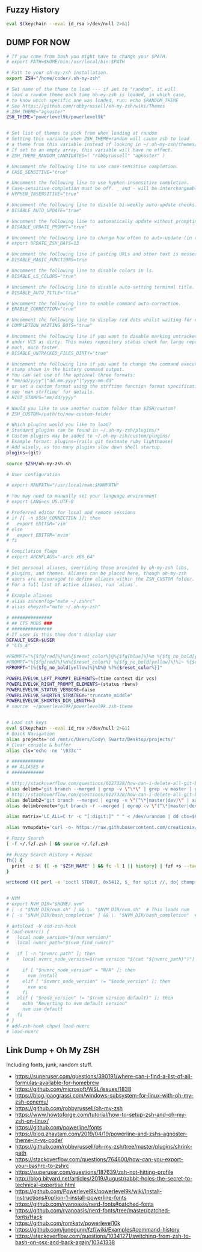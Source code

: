 
## Fuzzy History

```bash
eval $(keychain --eval id_rsa >/dev/null 2>&1)
```


## DUMP FOR NOW

```bash
# If you come from bash you might have to change your $PATH.
# export PATH=$HOME/bin:/usr/local/bin:$PATH

# Path to your oh-my-zsh installation.
export ZSH="/home/coder/.oh-my-zsh"

# Set name of the theme to load --- if set to "random", it will
# load a random theme each time oh-my-zsh is loaded, in which case,
# to know which specific one was loaded, run: echo $RANDOM_THEME
# See https://github.com/robbyrussell/oh-my-zsh/wiki/Themes
# ZSH_THEME="agnoster"
ZSH_THEME="powerlevel9k/powerlevel9k"


# Set list of themes to pick from when loading at random
# Setting this variable when ZSH_THEME=random will cause zsh to load
# a theme from this variable instead of looking in ~/.oh-my-zsh/themes/
# If set to an empty array, this variable will have no effect.
# ZSH_THEME_RANDOM_CANDIDATES=( "robbyrussell" "agnoster" )

# Uncomment the following line to use case-sensitive completion.
# CASE_SENSITIVE="true"

# Uncomment the following line to use hyphen-insensitive completion.
# Case-sensitive completion must be off. _ and - will be interchangeable.
# HYPHEN_INSENSITIVE="true"

# Uncomment the following line to disable bi-weekly auto-update checks.
# DISABLE_AUTO_UPDATE="true"

# Uncomment the following line to automatically update without prompting.
# DISABLE_UPDATE_PROMPT="true"

# Uncomment the following line to change how often to auto-update (in days).
# export UPDATE_ZSH_DAYS=13

# Uncomment the following line if pasting URLs and other text is messed up.
# DISABLE_MAGIC_FUNCTIONS=true

# Uncomment the following line to disable colors in ls.
# DISABLE_LS_COLORS="true"

# Uncomment the following line to disable auto-setting terminal title.
# DISABLE_AUTO_TITLE="true"

# Uncomment the following line to enable command auto-correction.
# ENABLE_CORRECTION="true"

# Uncomment the following line to display red dots whilst waiting for completion.
# COMPLETION_WAITING_DOTS="true"

# Uncomment the following line if you want to disable marking untracked files
# under VCS as dirty. This makes repository status check for large repositories
# much, much faster.
# DISABLE_UNTRACKED_FILES_DIRTY="true"

# Uncomment the following line if you want to change the command execution time
# stamp shown in the history command output.
# You can set one of the optional three formats:
# "mm/dd/yyyy"|"dd.mm.yyyy"|"yyyy-mm-dd"
# or set a custom format using the strftime function format specifications,
# see 'man strftime' for details.
# HIST_STAMPS="mm/dd/yyyy"

# Would you like to use another custom folder than $ZSH/custom?
# ZSH_CUSTOM=/path/to/new-custom-folder

# Which plugins would you like to load?
# Standard plugins can be found in ~/.oh-my-zsh/plugins/*
# Custom plugins may be added to ~/.oh-my-zsh/custom/plugins/
# Example format: plugins=(rails git textmate ruby lighthouse)
# Add wisely, as too many plugins slow down shell startup.
plugins=(git)

source $ZSH/oh-my-zsh.sh

# User configuration

# export MANPATH="/usr/local/man:$MANPATH"

# You may need to manually set your language environment
# export LANG=en_US.UTF-8

# Preferred editor for local and remote sessions
# if [[ -n $SSH_CONNECTION ]]; then
#   export EDITOR='vim'
# else
#   export EDITOR='mvim'
# fi

# Compilation flags
# export ARCHFLAGS="-arch x86_64"

# Set personal aliases, overriding those provided by oh-my-zsh libs,
# plugins, and themes. Aliases can be placed here, though oh-my-zsh
# users are encouraged to define aliases within the ZSH_CUSTOM folder.
# For a full list of active aliases, run `alias`.
#
# Example aliases
# alias zshconfig="mate ~/.zshrc"
# alias ohmyzsh="mate ~/.oh-my-zsh"

# ###############
# ## CTS MODS ###
# ###############
# If user is this then don't display user
DEFAULT_USER=$USER
# "CTS_Æ"

#PROMPT="%{$fg[red]%}%n%{$reset_color%}@%{$fg[blue]%}%m %{$fg_no_bold[yellow]%}%1~ %{$reset_color%}%# "
#PROMPT="%{$fg[red]%}%n%{$reset_color%} %{$fg_no_bold[yellow]%}%1~ %{$reset_color%}%# "
RPROMPT="[%{$fg_no_bold[yellow]%}%D%@ %?%{$reset_color%}]"

POWERLEVEL9K_LEFT_PROMPT_ELEMENTS=(time context dir vcs)
POWERLEVEL9K_RIGHT_PROMPT_ELEMENTS=(status rbenv)
POWERLEVEL9K_STATUS_VERBOSE=false
POWERLEVEL9K_SHORTEN_STRATEGY="truncate_middle"
POWERLEVEL9K_SHORTEN_DIR_LENGTH=3
# source  ~/powerlevel9k/powerlevel9k.zsh-theme


# Load ssh keys
eval $(keychain --eval id_rsa >/dev/null 2>&1)
# Quick Navigation
alias projects='cd /mnt/c/Users/Cody\ Swartz/Desktop/projects/'
# Clear console & buffer
alias cls="echo -ne '\033c'"

# ############
# ## ALIASES #
# ############

# http://stackoverflow.com/questions/6127328/how-can-i-delete-all-git-branches-which-have-been-merged
alias delimb="git branch --merged | grep -v \"\*\" | grep -v master | grep -v dev | xargs -n 1 git branch -d"
# http://stackoverflow.com/questions/6127328/how-can-i-delete-all-git-branches-which-have-been-merged
alias delimb2="git branch --merged | egrep -v \"(^\*|master|dev)\" | xargs git branch -d"
alias delimbremote="git branch -r --merged | egrep -v \"(^\*|master|dev)\" | sed 's/origin\///' | xargs -n 1 git push --delete origin"

alias matrix='LC_ALL=C tr -c "[:digit:]" " " < /dev/urandom | dd cbs=$COLUMNS conv=unblock | GREP_COLOR="1;32" grep --color "[^ ]"'

alias nvmupdate='curl -o- https://raw.githubusercontent.com/creationix/nvm/master/install.sh | bash'

# Fuzzy Search
[ -f ~/.fzf.zsh ] && source ~/.fzf.zsh

## Fuzzy Search History + Repeat
fh() {
  print -z $( ([ -n "$ZSH_NAME" ] && fc -l 1 || history) | fzf +s --tac | sed 's/ *[0-9]* *//')
}

writecmd (){ perl -e 'ioctl STDOUT, 0x5412, $_ for split //, do{ chomp($_ = <>); $_ }' ; }


# NVM
# export NVM_DIR="$HOME/.nvm"
# [ -s "$NVM_DIR/nvm.sh" ] && \. "$NVM_DIR/nvm.sh"  # This loads nvm
# [ -s "$NVM_DIR/bash_completion" ] && \. "$NVM_DIR/bash_completion"  # This loads nvm bash_completion

# autoload -U add-zsh-hook
# load-nvmrc() {
#   local node_version="$(nvm version)"
#   local nvmrc_path="$(nvm_find_nvmrc)"

#   if [ -n "$nvmrc_path" ]; then
#     local nvmrc_node_version=$(nvm version "$(cat "${nvmrc_path}")")

#     if [ "$nvmrc_node_version" = "N/A" ]; then
#       nvm install
#     elif [ "$nvmrc_node_version" != "$node_version" ]; then
#       nvm use
#     fi
#   elif [ "$node_version" != "$(nvm version default)" ]; then
#     echo "Reverting to nvm default version"
#     nvm use default
#   fi
# }
# add-zsh-hook chpwd load-nvmrc
# load-nvmrc
```

## Link Dump + Oh My ZSH

Including fonts, junk, random stuff.

- https://superuser.com/questions/390191/where-can-i-find-a-list-of-all-formulas-available-for-homebrew
- https://github.com/microsoft/WSL/issues/1838
- https://blog.joaograssi.com/windows-subsystem-for-linux-with-oh-my-zsh-conemu/
- https://github.com/robbyrussell/oh-my-zsh
- https://www.howtoforge.com/tutorial/how-to-setup-zsh-and-oh-my-zsh-on-linux/
- https://github.com/powerline/fonts
- https://blog.zhaytam.com/2019/04/19/powerline-and-zshs-agnoster-theme-in-vs-code/
- https://github.com/robbyrussell/oh-my-zsh/tree/master/plugins/shrink-path
- https://stackoverflow.com/questions/764600/how-can-you-export-your-bashrc-to-zshrc
- https://superuser.com/questions/187639/zsh-not-hitting-profile
- http://blog.bityard.net/articles/2019/August/rabbit-holes-the-secret-to-technical-expertise.html
- https://github.com/Powerlevel9k/powerlevel9k/wiki/Install-Instructions#option-1-install-powerline-fonts
- https://github.com/ryanoasis/nerd-fonts#patched-fonts
- https://github.com/ryanoasis/nerd-fonts/tree/master/patched-fonts/Hack
- https://github.com/romkatv/powerlevel10k
- https://github.com/junegunn/fzf/wiki/Examples#command-history
- https://stackoverflow.com/questions/10341271/switching-from-zsh-to-bash-on-osx-and-back-again/10341338
